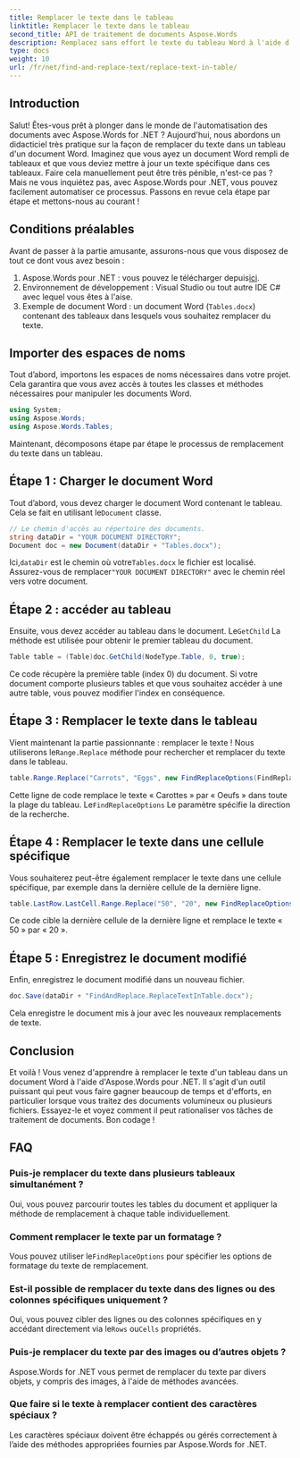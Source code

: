 ```yaml
---
title: Remplacer le texte dans le tableau
linktitle: Remplacer le texte dans le tableau
second_title: API de traitement de documents Aspose.Words
description: Remplacez sans effort le texte du tableau Word à l'aide d'Aspose.Words pour .NET avec ce guide détaillé étape par étape.
type: docs
weight: 10
url: /fr/net/find-and-replace-text/replace-text-in-table/
---
```

## Introduction

Salut! Êtes-vous prêt à plonger dans le monde de l'automatisation des documents avec Aspose.Words for .NET ? Aujourd'hui, nous abordons un didacticiel très pratique sur la façon de remplacer du texte dans un tableau d'un document Word. Imaginez que vous ayez un document Word rempli de tableaux et que vous deviez mettre à jour un texte spécifique dans ces tableaux. Faire cela manuellement peut être très pénible, n'est-ce pas ? Mais ne vous inquiétez pas, avec Aspose.Words pour .NET, vous pouvez facilement automatiser ce processus. Passons en revue cela étape par étape et mettons-nous au courant !

## Conditions préalables

Avant de passer à la partie amusante, assurons-nous que vous disposez de tout ce dont vous avez besoin :

1.  Aspose.Words pour .NET : vous pouvez le télécharger depuis[ici](https://releases.aspose.com/words/net/).
2. Environnement de développement : Visual Studio ou tout autre IDE C# avec lequel vous êtes à l'aise.
3. Exemple de document Word : un document Word (`Tables.docx`) contenant des tableaux dans lesquels vous souhaitez remplacer du texte.

## Importer des espaces de noms

Tout d’abord, importons les espaces de noms nécessaires dans votre projet. Cela garantira que vous avez accès à toutes les classes et méthodes nécessaires pour manipuler les documents Word.

```csharp
using System;
using Aspose.Words;
using Aspose.Words.Tables;
```

Maintenant, décomposons étape par étape le processus de remplacement du texte dans un tableau.

## Étape 1 : Charger le document Word

 Tout d’abord, vous devez charger le document Word contenant le tableau. Cela se fait en utilisant le`Document` classe.

```csharp
// Le chemin d'accès au répertoire des documents.
string dataDir = "YOUR DOCUMENT DIRECTORY";
Document doc = new Document(dataDir + "Tables.docx");
```

 Ici,`dataDir` est le chemin où votre`Tables.docx` le fichier est localisé. Assurez-vous de remplacer`"YOUR DOCUMENT DIRECTORY"` avec le chemin réel vers votre document.

## Étape 2 : accéder au tableau

 Ensuite, vous devez accéder au tableau dans le document. Le`GetChild` La méthode est utilisée pour obtenir le premier tableau du document.

```csharp
Table table = (Table)doc.GetChild(NodeType.Table, 0, true);
```

Ce code récupère la première table (index 0) du document. Si votre document comporte plusieurs tables et que vous souhaitez accéder à une autre table, vous pouvez modifier l'index en conséquence.

## Étape 3 : Remplacer le texte dans le tableau

 Vient maintenant la partie passionnante : remplacer le texte ! Nous utiliserons le`Range.Replace` méthode pour rechercher et remplacer du texte dans le tableau.

```csharp
table.Range.Replace("Carrots", "Eggs", new FindReplaceOptions(FindReplaceDirection.Forward));
```

 Cette ligne de code remplace le texte « Carottes » par « Oeufs » dans toute la plage du tableau. Le`FindReplaceOptions` Le paramètre spécifie la direction de la recherche.

## Étape 4 : Remplacer le texte dans une cellule spécifique

Vous souhaiterez peut-être également remplacer le texte dans une cellule spécifique, par exemple dans la dernière cellule de la dernière ligne.

```csharp
table.LastRow.LastCell.Range.Replace("50", "20", new FindReplaceOptions(FindReplaceDirection.Forward));
```

Ce code cible la dernière cellule de la dernière ligne et remplace le texte « 50 » par « 20 ».

## Étape 5 : Enregistrez le document modifié

Enfin, enregistrez le document modifié dans un nouveau fichier.

```csharp
doc.Save(dataDir + "FindAndReplace.ReplaceTextInTable.docx");
```

Cela enregistre le document mis à jour avec les nouveaux remplacements de texte.

## Conclusion

Et voilà ! Vous venez d'apprendre à remplacer le texte d'un tableau dans un document Word à l'aide d'Aspose.Words pour .NET. Il s'agit d'un outil puissant qui peut vous faire gagner beaucoup de temps et d'efforts, en particulier lorsque vous traitez des documents volumineux ou plusieurs fichiers. Essayez-le et voyez comment il peut rationaliser vos tâches de traitement de documents. Bon codage !

## FAQ

### Puis-je remplacer du texte dans plusieurs tableaux simultanément ?
Oui, vous pouvez parcourir toutes les tables du document et appliquer la méthode de remplacement à chaque table individuellement.

### Comment remplacer le texte par un formatage ?
 Vous pouvez utiliser le`FindReplaceOptions` pour spécifier les options de formatage du texte de remplacement.

### Est-il possible de remplacer du texte dans des lignes ou des colonnes spécifiques uniquement ?
 Oui, vous pouvez cibler des lignes ou des colonnes spécifiques en y accédant directement via le`Rows` ou`Cells` propriétés.

### Puis-je remplacer du texte par des images ou d’autres objets ?
Aspose.Words for .NET vous permet de remplacer du texte par divers objets, y compris des images, à l'aide de méthodes avancées.

### Que faire si le texte à remplacer contient des caractères spéciaux ?
Les caractères spéciaux doivent être échappés ou gérés correctement à l’aide des méthodes appropriées fournies par Aspose.Words for .NET.